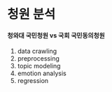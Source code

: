 # 청원 분석

#### 청와대 국민청원 vs 국회 국민동의청원

1. data crawling
2. preprocessing
3. topic modeling
4. emotion analysis
5. regression
